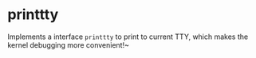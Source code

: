 # printtty
Implements a interface `printtty` to print to current TTY, which makes the kernel debugging more convenient!~
